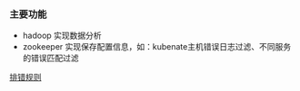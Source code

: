 ### 主要功能
- hadoop 实现数据分析
- zookeeper 实现保存配置信息，如：kubenate主机错误日志过滤、不同服务的错误匹配过滤

[排错规则](http://note.youdao.com/share/?id=d85a521fca492da6f0475a503c18158a&type=note)
